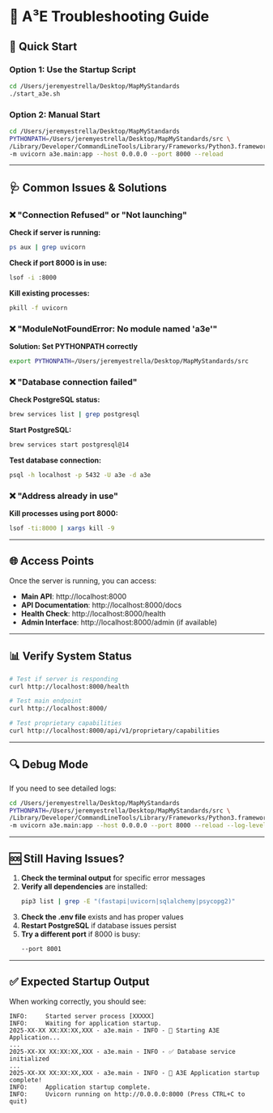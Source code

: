 # 🔧 A³E Troubleshooting Guide

## 🚀 **Quick Start**

### **Option 1: Use the Startup Script**
```bash
cd /Users/jeremyestrella/Desktop/MapMyStandards
./start_a3e.sh
```

### **Option 2: Manual Start**
```bash
cd /Users/jeremyestrella/Desktop/MapMyStandards
PYTHONPATH=/Users/jeremyestrella/Desktop/MapMyStandards/src \
/Library/Developer/CommandLineTools/Library/Frameworks/Python3.framework/Versions/3.9/Resources/Python.app/Contents/MacOS/Python \
-m uvicorn a3e.main:app --host 0.0.0.0 --port 8000 --reload
```

---

## 🩺 **Common Issues & Solutions**

### **❌ "Connection Refused" or "Not launching"**

**Check if server is running:**
```bash
ps aux | grep uvicorn
```

**Check if port 8000 is in use:**
```bash
lsof -i :8000
```

**Kill existing processes:**
```bash
pkill -f uvicorn
```

### **❌ "ModuleNotFoundError: No module named 'a3e'"**

**Solution: Set PYTHONPATH correctly**
```bash
export PYTHONPATH=/Users/jeremyestrella/Desktop/MapMyStandards/src
```

### **❌ "Database connection failed"**

**Check PostgreSQL status:**
```bash
brew services list | grep postgresql
```

**Start PostgreSQL:**
```bash
brew services start postgresql@14
```

**Test database connection:**
```bash
psql -h localhost -p 5432 -U a3e -d a3e
```

### **❌ "Address already in use"**

**Kill processes using port 8000:**
```bash
lsof -ti:8000 | xargs kill -9
```

---

## 🌐 **Access Points**

Once the server is running, you can access:

- **Main API**: http://localhost:8000
- **API Documentation**: http://localhost:8000/docs
- **Health Check**: http://localhost:8000/health
- **Admin Interface**: http://localhost:8000/admin (if available)

---

## 📊 **Verify System Status**

```bash
# Test if server is responding
curl http://localhost:8000/health

# Test main endpoint
curl http://localhost:8000/

# Test proprietary capabilities
curl http://localhost:8000/api/v1/proprietary/capabilities
```

---

## 🔍 **Debug Mode**

If you need to see detailed logs:

```bash
cd /Users/jeremyestrella/Desktop/MapMyStandards
PYTHONPATH=/Users/jeremyestrella/Desktop/MapMyStandards/src \
/Library/Developer/CommandLineTools/Library/Frameworks/Python3.framework/Versions/3.9/Resources/Python.app/Contents/MacOS/Python \
-m uvicorn a3e.main:app --host 0.0.0.0 --port 8000 --reload --log-level debug
```

---

## 🆘 **Still Having Issues?**

1. **Check the terminal output** for specific error messages
2. **Verify all dependencies** are installed:
   ```bash
   pip3 list | grep -E "(fastapi|uvicorn|sqlalchemy|psycopg2)"
   ```
3. **Check the .env file** exists and has proper values
4. **Restart PostgreSQL** if database issues persist
5. **Try a different port** if 8000 is busy:
   ```bash
   --port 8001
   ```

---

## ✅ **Expected Startup Output**

When working correctly, you should see:
```
INFO:     Started server process [XXXXX]
INFO:     Waiting for application startup.
2025-XX-XX XX:XX:XX,XXX - a3e.main - INFO - 🚀 Starting A3E Application...
...
2025-XX-XX XX:XX:XX,XXX - a3e.main - INFO - ✅ Database service initialized
...
2025-XX-XX XX:XX:XX,XXX - a3e.main - INFO - 🎉 A3E Application startup complete!
INFO:     Application startup complete.
INFO:     Uvicorn running on http://0.0.0.0:8000 (Press CTRL+C to quit)
```
